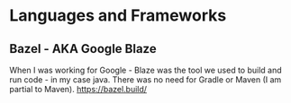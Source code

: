 # Languages and Frameworks
## Bazel - AKA Google Blaze
When I was working for Google - Blaze was the tool we used to build and run code - in my case java.  There was no need for Gradle or Maven (I am partial to Maven).
https://bazel.build/

